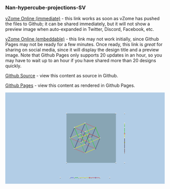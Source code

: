 ### Nan-hypercube-projections-SV

[vZome Online (immediate)][1] - this link works as soon as vZome has pushed the files to Github; it can be shared immediately, but it will not show a preview image when auto-expanded in Twitter, Discord, Facebook, etc.

[vZome Online (embeddable)][2] - this link may not work initially, since Github Pages may not be ready for a few minutes.  Once ready, this link is *great* for sharing on social media, since it will display the design title and a preview image.  Note that Github Pages only supports 20 updates in an hour, so you may have to wait up to an hour if you have shared more than 20 designs quickly.

[Github Source][3] - view this content as source in Github.

[Github Pages][4] - view this content as rendered in Github Pages.

![Image](Nan-hypercube-projections-SV.png)

[1]: https://vzome.com/app/?url=https://raw.githubusercontent.com/vorth/vzome-sharing/master/2021/06/05/19-42-26/Nan-hypercube-projections-SV.vZome
[2]: https://vzome.com/app/embed.py?url=https://vorth.github.io/vzome-sharing/2021/06/05/19-42-26/Nan-hypercube-projections-SV.vZome
[3]: https://github.com/vorth/vzome-sharing/edit/master/2021/06/05/19-42-26
[4]: https://vorth.github.io/vzome-sharing/2021/06/05/19-42-26/
